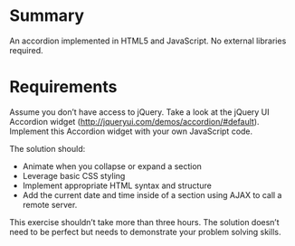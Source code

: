 # Summary
An accordion implemented in HTML5 and JavaScript. No external libraries required.

# Requirements
Assume you don’t have access to jQuery. Take a look at the jQuery UI Accordion widget (http://jqueryui.com/demos/accordion/#default). Implement this Accordion widget with your own JavaScript code.

The solution should:
* Animate when you collapse or expand a section
* Leverage basic CSS styling
* Implement appropriate HTML syntax and structure
* Add the current date and time inside of a section using AJAX to call a remote server.

This exercise shouldn’t take more than three hours. The solution doesn’t need to be perfect but needs to demonstrate your problem solving skills.